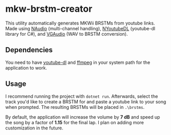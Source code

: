 # mkw-brstm-creator
This utility automatically generates MKWii BRSTMs from youtube links. Made using [NAudio](https://github.com/naudio/NAudio) (multi-channel handling), [NYoutubeDL](https://gitlab.com/BrianAllred/NYoutubeDL) (youtube-dl library for C#), and [VGAudio](https://github.com/Thealexbarney/VGAudio) (WAV to BRSTM conversion). 

## Dependencies
You need to have [youtube-dl](https://youtube-dl.org/) and [ffmpeg](https://ffmpeg.org/download.html) in your system path for the application to work.

## Usage
I recommend running the project with `dotnet run`. Afterwards, select the track you'd like to create a BRSTM for and paste a youtube link to your song when prompted. The resulting BRSTMs will be placed in `.\brstms`. 

By default, the application will increase the volume by **7 dB** and speed up the song by a factor of **1.15** for the final lap. I plan on adding more customization in the future.  
